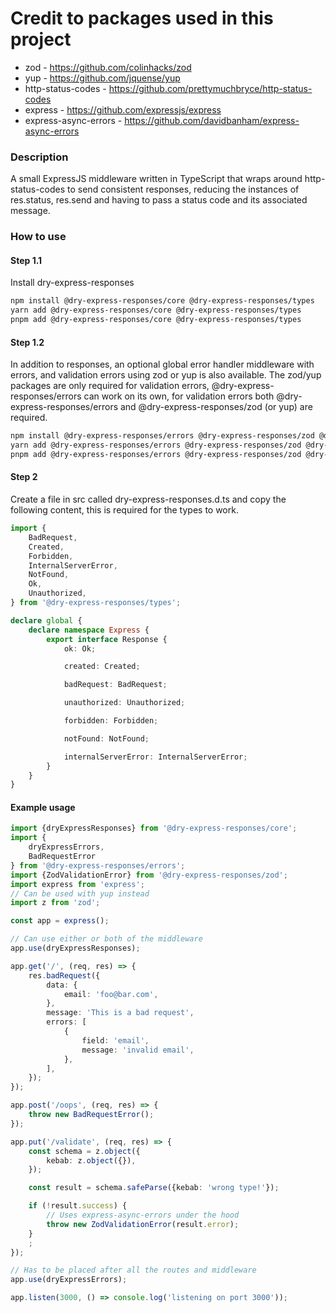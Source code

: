 # Credit to packages used in this project
- zod - https://github.com/colinhacks/zod
- yup - https://github.com/jquense/yup
- http-status-codes - https://github.com/prettymuchbryce/http-status-codes
- express - https://github.com/expressjs/express
- express-async-errors - https://github.com/davidbanham/express-async-errors

### Description
A small ExpressJS middleware written in TypeScript that wraps around
http-status-codes to send consistent responses, reducing the instances
of
res.status, res.send and having to pass a status code and
its associated message.

### How to use

#### Step 1.1

Install dry-express-responses

```bash
npm install @dry-express-responses/core @dry-express-responses/types
yarn add @dry-express-responses/core @dry-express-responses/types
pnpm add @dry-express-responses/core @dry-express-responses/types
```

#### Step 1.2

In addition to responses, an optional global error handler middleware
with errors, and validation errors using zod or yup is also available.
The zod/yup packages are only required for validation errors,
@dry-express-responses/errors can work on its own, for validation
errors both @dry-express-responses/errors and
@dry-express-responses/zod (or yup) are required.

```bash
npm install @dry-express-responses/errors @dry-express-responses/zod @dry-express-responses/types
yarn add @dry-express-responses/errors @dry-express-responses/zod @dry-express-responses/types
pnpm add @dry-express-responses/errors @dry-express-responses/zod @dry-express-responses/types
```

#### Step 2

Create a file in src called dry-express-responses.d.ts and copy the
following content, this is required for the types to work.

```typescript
import {
	BadRequest,
	Created,
	Forbidden,
	InternalServerError,
	NotFound,
	Ok,
	Unauthorized,
} from '@dry-express-responses/types';

declare global {
	declare namespace Express {
		export interface Response {
			ok: Ok;

			created: Created;

			badRequest: BadRequest;

			unauthorized: Unauthorized;

			forbidden: Forbidden;

			notFound: NotFound;

			internalServerError: InternalServerError;
		}
	}
}
```

#### Example usage

```typescript
import {dryExpressResponses} from '@dry-express-responses/core';
import {
	dryExpressErrors,
	BadRequestError
} from '@dry-express-responses/errors';
import {ZodValidationError} from '@dry-express-responses/zod';
import express from 'express';
// Can be used with yup instead
import z from 'zod';

const app = express();

// Can use either or both of the middleware
app.use(dryExpressResponses);

app.get('/', (req, res) => {
	res.badRequest({
		data: {
			email: 'foo@bar.com',
		},
		message: 'This is a bad request',
		errors: [
			{
				field: 'email',
				message: 'invalid email',
			},
		],
	});
});

app.post('/oops', (req, res) => {
	throw new BadRequestError();
});

app.put('/validate', (req, res) => {
	const schema = z.object({
		kebab: z.object({}),
	});

	const result = schema.safeParse({kebab: 'wrong type!'});

	if (!result.success) {
		// Uses express-async-errors under the hood
		throw new ZodValidationError(result.error);
	}
	;
});

// Has to be placed after all the routes and middleware
app.use(dryExpressErrors);

app.listen(3000, () => console.log('listening on port 3000'));
```
